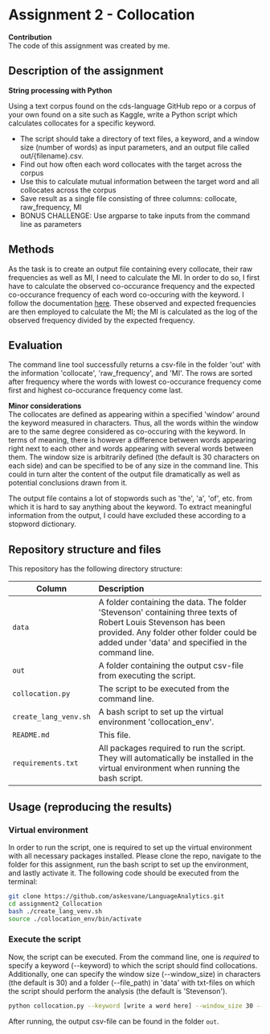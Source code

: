 # Assignment 2 - Collocation

__Contribution__<br>
The code of this assignment was created by me.

## Description of the assignment

__String processing with Python__

Using a text corpus found on the cds-language GitHub repo or a corpus of your own found on a site such as Kaggle, write a Python script which calculates collocates for a specific keyword.

- The script should take a directory of text files, a keyword, and a window size (number of words) as input parameters, and an output file called out/{filename}.csv.
- Find out how often each word collocates with the target across the corpus
- Use this to calculate mutual information between the target word and all collocates across the corpus
- Save result as a single file consisting of three columns: collocate, raw_frequency, MI
- BONUS CHALLENGE: Use argparse to take inputs from the command line as parameters

## Methods

As the task is to create an output file containing every collocate, their raw frequencies as well as MI, I need to calculate the MI. In order to do so, I first have to calculate the observed co-occurance frequency and the expected co-occurance frequency of each word co-occuring with the keyword. I follow the documentation [here](http://collocations.de/AM/index.html). These observed and expected frequencies are then employed to calculate the MI; the MI is calculated as the log of the observed frequency divided by the expected frequency.

## Evaluation

The command line tool successfully returns a csv-file in the folder 'out' with the information 'collocate', 'raw_frequency', and 'MI'. The rows are sorted after frequency where the words with lowest co-occurance frequency come first and highest co-occurance frequency come last.

__Minor considerations__<br>
The collocates are defined as appearing within a specified 'window' around the keyword measured in characters. Thus, all the words within the window are to the same degree considered as co-occuring with the keyword. In terms of meaning, there is however a difference between words appearing right next to each other and words appearing with several words between them. The window size is arbitrarily defined (the default is 30 characters on each side) and can be specified to be of any size in the command line. This could in turn alter the content of the output file dramatically as well as potential conclusions drawn from it.

The output file contains a lot of stopwords such as 'the', 'a', 'of', etc. from which it is hard to say anything about the keyword. To extract meaningful information from the output, I could have excluded these according to a stopword dictionary.

## Repository structure and files
This repository has the following directory structure:

| Column | Description|
|--------|:-----------|
```data```| A folder containing the data. The folder 'Stevenson' containing three texts of Robert Louis Stevenson has been provided. Any folder other folder could be added under 'data' and specified in the command line.
```out```| A folder containing the output csv-file from executing the script.
```collocation.py```| The script to be executed from the command line.
```create_lang_venv.sh```| A bash script to set up the virtual environment 'collocation_env'.
```README.md```| This file.
```requirements.txt```| All packages required to run the script. They will automatically be installed in the virtual environment when running the bash script.


## Usage (reproducing the results)

### Virtual environment
In order to run the script, one is required to set up the virtual environment with all necessary packages installed. Please clone the repo, navigate to the folder for this assignment, run the bash script to set up the environment, and lastly activate it. The following code should be executed from the terminal:

```bash
git clone https://github.com/askesvane/LanguageAnalytics.git
cd assignment2_Collocation
bash ./create_lang_venv.sh
source ./collocation_env/bin/activate
```

### Execute the script 
Now, the script can be executed. From the command line, one is *required* to specify a keyword (--keyword) to which the script should find collocations. Additionally, one can specify the window size (--window_size) in characters (the default is 30) and a folder (--file_path) in 'data' with txt-files on which the script should perform the analysis (the default is 'Stevenson').

```bash
python collocation.py --keyword [write a word here] --window_size 30 --file_path Stevenson
```
After running, the output csv-file can be found in the folder ```out```.